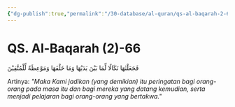 ```yaml
---
{"dg-publish":true,"permalink":"/30-database/al-quran/qs-al-baqarah-2-66/"}
---
```



# QS. Al-Baqarah (2)-66
  فَجَعَلْنٰهَا نَكَالًا لِّمَا بَيْنَ يَدَيْهَا وَمَا خَلْفَهَا وَمَوْعِظَةً لِّلْمُتَّقِيْنَ

Artinya: *"Maka Kami jadikan (yang demikian) itu peringatan bagi orang-orang pada masa itu dan bagi mereka yang datang kemudian, serta menjadi pelajaran bagi orang-orang yang bertakwa."*
